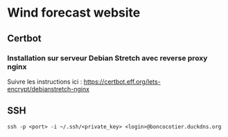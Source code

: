 # Wind forecast website

## Certbot

### Installation sur serveur Debian Stretch avec reverse proxy nginx

Suivre les instructions ici : https://certbot.eff.org/lets-encrypt/debianstretch-nginx

## SSH

`ssh -p <port> -i ~/.ssh/<private_key> <login>@boncocotier.duckdns.org`
